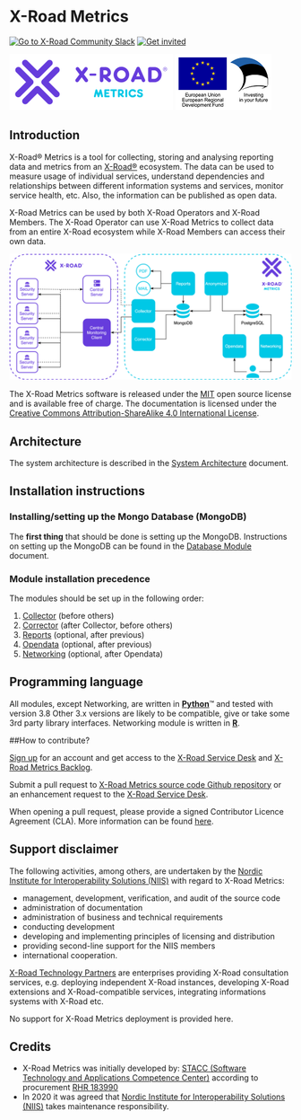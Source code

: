 # X-Road Metrics

[![Go to X-Road Community Slack](https://img.shields.io/badge/Go%20to%20Community%20Slack-grey.svg)](https://jointxroad.slack.com/)
[![Get invited](https://img.shields.io/badge/No%20Slack-Get%20invited-green.svg)](https://x-road.global/join-the-xroad-community)

[![X-ROAD](docs/img/xroad-metrics-100.png)](https://x-road.global/)  ![European Union / European Regional Development Fund / Investing in your future](docs/img/eu_rdf_100_en.png "Documents that are tagged with EU/SF logos must keep the logos until 1.11.2022. If it has not stated otherwise in the documentation. If new documentation is created  using EU/SF resources the logos must be tagged appropriately so that the deadline for logos could be found.")

## Introduction

X-Road® Metrics is a tool for collecting, storing and analysing reporting data and metrics from an [X-Road®](https://github.com/nordic-institute/X-Road) ecosystem. The data can be used to measure usage of individual services, understand dependencies and relationships between different information systems and services, monitor service health, etc. Also, the information can be published as open data.

X-Road Metrics can be used by both X-Road Operators and X-Road Members. The X-Road Operator can use X-Road Metrics to collect data from an entire X-Road ecosystem while X-Road Members can access their own data.

![X-Road Metrics Overview](docs/img/x-road-metrics-official-modules.png)

The X-Road Metrics software is released under the [MIT](LICENSE.MD) open source license and is available free of charge. The documentation is licensed under the [Creative Commons Attribution-ShareAlike 4.0 International License](https://creativecommons.org/licenses/by-sa/4.0/).

## Architecture

The system architecture is described in the [System Architecture](./docs/system_architecture.md) document.

## Installation instructions

### Installing/setting up the Mongo Database (MongoDB)

The **first thing** that should be done is setting up the MongoDB. 
Instructions on setting up the MongoDB can be found in the [Database Module](./docs/database_module.md) document.

### Module installation precedence

The modules should be set up in the following order:
 
1. [Collector](./docs/collector_module.md) (before others)
2. [Corrector](./docs/corrector_module.md) (after Collector, before others)
3. [Reports](./docs/reports_module.md) (optional, after previous)
4. [Opendata](./docs/opendata_module.md) (optional, after previous)
5. [Networking](./docs/networking_module.md) (optional, after Opendata)

## Programming language

All modules, except Networking, are written in [**Python**](https://www.python.org/)&trade; and tested with version 3.8 
Other 3.x versions are likely to be compatible, give or take some 3rd party library interfaces.
Networking module is written in [**R**](https://www.r-project.org/).

##How to contribute?

[Sign up](https://jira.niis.org/secure/Signup!default.jspa) for an account and
get access to the [X-Road Service Desk](https://jira.niis.org/servicedesk/customer/portal/1) and
[X-Road Metrics Backlog](https://jira.niis.org/projects/OPMONDEV/).

Submit a pull request to [X-Road Metrics source code Github repository](https://github.com/nordic-institute/X-Road-Metrics)
or an enhancement request to the [X-Road Service Desk](https://jira.niis.org/servicedesk/customer/portal/1).

When opening a pull request, please provide a signed Contributor Licence Agreement (CLA). More information can be found [here](https://github.com/nordic-institute/X-Road-development/#contributor-licence-agreement).

## Support disclaimer

The following activities, among others, are undertaken by the
[Nordic Institute for Interoperability Solutions (NIIS)](https://www.niis.org/)
with regard to X-Road Metrics:

* management, development, verification, and audit of the source code
* administration of documentation
* administration of business and technical requirements
* conducting development
* developing and implementing principles of licensing and distribution
* providing second-line support for the NIIS members
* international cooperation.

[X-Road Technology Partners](https://x-road.global/xroad-technology-partners) are enterprises providing X-Road consultation services, e.g. deploying independent X-Road instances, developing X-Road extensions and X-Road-compatible services, integrating informations systems with X-Road etc.

No support for X-Road Metrics deployment is provided here.

## Credits

* X-Road Metrics was initially developed by: [STACC (Software Technology and Applications Competence Center)](https://www.stacc.ee/en/) according to procurement [RHR 183990](https://riigihanked.riik.ee/register/hange/183990)
* In 2020 it was agreed that [Nordic Institute for Interoperability Solutions (NIIS)](https://www.niis.org/) takes maintenance responsibility.
